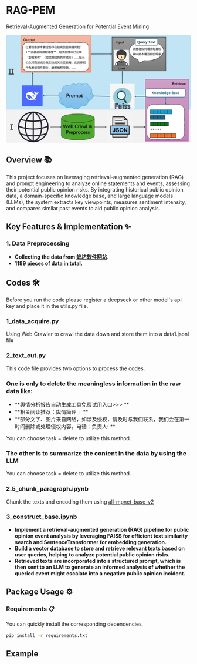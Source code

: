 # RAG-PEM
Retrieval-Augmented Generation for Potential Event Mining

<p align='center'>
  <img height='40%'  src='assets/logo.png' />
</p>

## Overview 📚
This project focuses on leveraging retrieval-augmented generation (RAG) and prompt engineering to analyze online statements and events, assessing their potential public opinion risks. By integrating historical public opinion data, a domain-specific knowledge base, and large language models (LLMs), the system extracts key viewpoints, measures sentiment intensity, and compares similar past events to aid public opinion analysis.

## Key Features & Implementation ✨

### 1. Data Preprocessing

+ **Collecting the data from [蚁坊软件网站](https://www.eefung.com/yanjiu/).**
+ **1189 pieces of data in total.**

## Codes 🛠️

Before you run the code please register a deepseek or other model's api key and place it in the utils.py file.

### 1_data_acquire.py
Using Web Crawler to crawl the data down and store them into a data1.jsonl file

### 2_text_cut.py
This code file provides two options to process the codes.

### One is only to delete the meaningless information in the raw data like:
+ **舆情分析报告自动生成工具免费试用入口>>> **
+ **相关阅读推荐：舆情简评｜ **
+ **部分文字、图片来自网络，如涉及侵权，请及时与我们联系，我们会在第一时间删除或处理侵权内容。电话：负责人: **

You can choose task = delete to utilize this method.

### The other is to summarize the content in the data by using the LLM
You can choose task = delete to utilize this method.

### 2.5_chunk_paragraph.ipynb
Chunk the texts and encoding them using [all-mpnet-base-v2](all-mpnet-base-v2)

### 3_construct_base.ipynb
+ **Implement a retrieval-augmented generation (RAG) pipeline for public opinion event analysis by leveraging FAISS for efficient text similarity search and SentenceTransformer for embedding generation.**
+ **Build a vector database to store and retrieve relevant texts based on user queries, helping to analyze potential public opinion risks.**
+ **Retrieved texts are incorporated into a structured prompt, which is then sent to an LLM to generate an informed analysis of whether the queried event might escalate into a negative public opinion incident.**

## Package Usage ⚙️
### Requirements 📋
You can quickly install the corresponding dependencies,

```bash
pip install -r requirements.txt
```
## Example 

